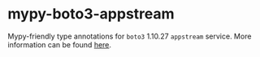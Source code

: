 # mypy-boto3-appstream

Mypy-friendly type annotations for `boto3` 1.10.27 `appstream` service.
More information can be found [here](https://github.com/vemel/mypy_boto3).
